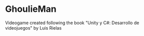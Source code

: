# GhoulieMan
Videogame created following the book "Unity y C#: Desarrollo de videojuegos" by Luis Rielas
